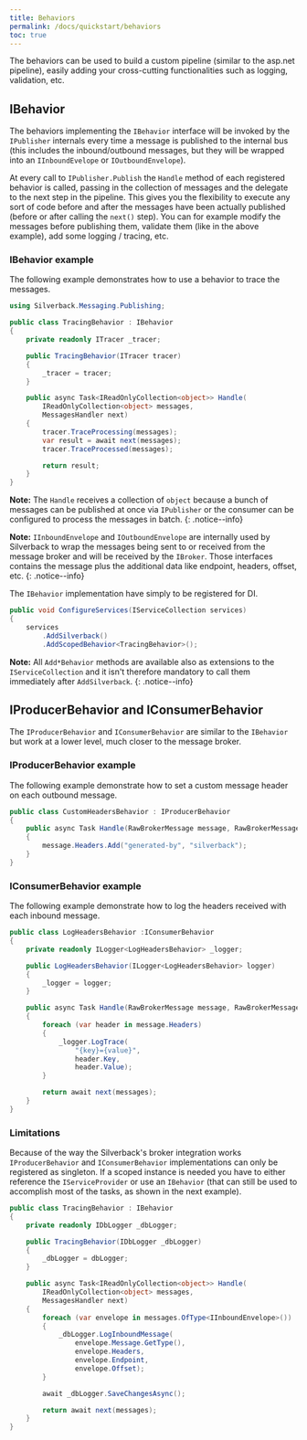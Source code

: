 ```yaml
---
title: Behaviors
permalink: /docs/quickstart/behaviors
toc: true
---
```


The behaviors can be used to build a custom pipeline (similar to the asp.net pipeline), easily adding your cross-cutting functionalities such as logging, validation, etc.

## IBehavior

The behaviors implementing the `IBehavior` interface will be invoked by the `IPublisher` internals every time a message is published to the internal bus (this includes the inbound/outbound messages, but they will be wrapped into an `IInboundEvelope` or `IOutboundEnvelope`).

At every call to `IPublisher.Publish` the `Handle` method of each registered behavior is called, passing in the collection of messages and the delegate to the next step in the pipeline. This gives you the flexibility to execute any sort of code before and after the messages have been actually published (before or after calling the `next()` step). You can for example modify the messages before publishing them, validate them (like in the above example), add some logging / tracing, etc.

### IBehavior example

The following example demonstrates how to use a behavior to trace the messages.

```c#
using Silverback.Messaging.Publishing;

public class TracingBehavior : IBehavior
{
    private readonly ITracer _tracer;

    public TracingBehavior(ITracer tracer)
    {
        _tracer = tracer;
    }

    public async Task<IReadOnlyCollection<object>> Handle(
        IReadOnlyCollection<object> messages, 
        MessagesHandler next)
    {
        tracer.TraceProcessing(messages);
        var result = await next(messages);
        tracer.TraceProcessed(messages);

        return result;
    }
}
```

**Note:** The `Handle` receives a collection of `object` because a bunch of messages can be published at once via `IPublisher` or the consumer can be configured to process the messages in batch.
{: .notice--info}

**Note:** `IInboundEnvelope` and `IOutboundEnvelope` are internally used by Silverback to wrap the messages being sent to or received from the message broker and will be received by the `IBroker`. Those interfaces contains the message plus the additional data like endpoint, headers, offset, etc.
{: .notice--info}

The `IBehavior` implementation have simply to be registered for DI.

```c#
public void ConfigureServices(IServiceCollection services)
{
    services
        .AddSilverback()
        .AddScopedBehavior<TracingBehavior>();
```

**Note:** All `Add*Behavior` methods are available also as extensions to the `IServiceCollection` and it isn't therefore mandatory to call them immediately after `AddSilverback`.
{: .notice--info}


## IProducerBehavior and IConsumerBehavior

The `IProducerBehavior` and `IConsumerBehavior` are similar to the `IBehavior` but work at a lower level, much closer to the message broker.

### IProducerBehavior example

The following example demonstrate how to set a custom message header on each outbound message.

```c#
public class CustomHeadersBehavior : IProducerBehavior
{
    public async Task Handle(RawBrokerMessage message, RawBrokerMessageHandler next)
    {
        message.Headers.Add("generated-by", "silverback");
    }
}
```

### IConsumerBehavior example

The following example demonstrate how to log the headers received with each inbound message.

```c#
public class LogHeadersBehavior :IConsumerBehavior
{
    private readonly ILogger<LogHeadersBehavior> _logger;

    public LogHeadersBehavior(ILogger<LogHeadersBehavior> logger)
    {
        _logger = logger;
    }

    public async Task Handle(RawBrokerMessage message, RawBrokerMessageHandler next)
    {
        foreach (var header in message.Headers)
        {
            _logger.LogTrace(
                "{key}={value}",
                header.Key,
                header.Value);
        }

        return await next(messages);
    }
}
```

### Limitations

Because of the way the Silverback's broker integration works `IProducerBehavior` and `IConsumerBehavior` implementations can only be registered as singleton. If a scoped instance is needed you have to either reference the `IServiceProvider` or use an `IBehavior` (that can still be used to accomplish most of the tasks, as shown in the next example).

```c#
public class TracingBehavior : IBehavior
{
    private readonly IDbLogger _dbLogger;

    public TracingBehavior(IDbLogger _dbLogger)
    {
        _dbLogger = dbLogger;
    }

    public async Task<IReadOnlyCollection<object>> Handle(
        IReadOnlyCollection<object> messages, 
        MessagesHandler next)
    {
        foreach (var envelope in messages.OfType<IInboundEnvelope>())
        {
            _dbLogger.LogInboundMessage(
                envelope.Message.GetType(), 
                envelope.Headers,
                envelope.Endpoint,
                envelope.Offset);
        }

        await _dbLogger.SaveChangesAsync();

        return await next(messages);
    }
}
```
